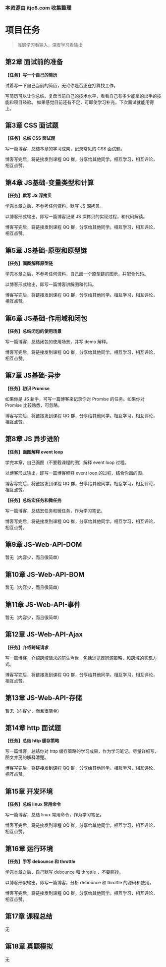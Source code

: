 ### 本资源由 itjc8.com 收集整理
# 项目任务

> 浅层学习看输入，深度学习看输出

## 第2章 面试前的准备

**【任务】写一个自己的简历**

试着写一下自己当前的简历，无论你是否正在打算找工作。

写简历可以让你总结、复盘当前自己的技术水平，看看自己有多少能拿的出手的技能和项目经验。
如果感觉目前还有不足，可即使学习补充，下次面试就能用得上。

## 第3章 CSS 面试题

**【任务】总结 CSS 面试题**

写一篇博客，总结本章的学习成果，记录常见的 CSS 面试题。

博客写完后，将链接发到课程 QQ 群，分享给其他同学。相互学习，相互评论，相互点赞。

## 第4章 JS基础-变量类型和计算

**【任务】默写 JS 深拷贝**

学完本章之后，不参考任何资料，默写 JS 深拷贝。

以博客形式输出，即写一篇博客记录 JS 深拷贝的实现过程，和代码解读。

博客写完后，将链接发到课程 QQ 群，分享给其他同学。相互学习，相互评论，相互点赞。

## 第5章 JS基础-原型和原型链

**【任务】画图解释原型链**

学完本章之后，不参考任何资料，自己画一个原型链的图示，并配合代码。

以博客形式输出，即写一篇博客讲解图和代码。

博客写完后，将链接发到课程 QQ 群，分享给其他同学。相互学习，相互评论，相互点赞。

## 第6章 JS基础-作用域和闭包

**【任务】总结闭包的使用场景**

写一篇博客，总结闭包的使用场景，并写 demo 解释。

博客写完后，将链接发到课程 QQ 群，分享给其他同学。相互学习，相互评论，相互点赞。

## 第7章 JS基础-异步

**【任务】初识 Promise**

如果你是 JS 新手，可写一篇博客来记录你对 Promise 的任务。如果你对 Promise 比较熟悉，可忽略。

博客写完后，将链接发到课程 QQ 群，分享给其他同学。相互学习，相互评论，相互点赞。

## 第8章 JS 异步进阶

**【任务】画图解释 event loop**

学完本章，自己画图（不要截课程的图）解释 event loop 过程。

以博客形式输出，即写一篇博客解释 event loop 的过程，结合你画的图。

博客写完后，将链接发到课程 QQ 群，分享给其他同学。相互学习，相互评论，相互点赞。

**【任务】总结宏任务和微任务**

写一篇博客，总结宏任务和微任务，作为学习笔记。

博客写完后，将链接发到课程 QQ 群，分享给其他同学。相互学习，相互评论，相互点赞。

## 第9章 JS-Web-API-DOM

暂无（内容少，而且很简单）

## 第10章 JS-Web-API-BOM

暂无（内容少，而且很简单）

## 第11章 JS-Web-API-事件

暂无（内容少，而且很简单）

## 第12章 JS-Web-API-Ajax

**【任务】介绍跨域请求**

写一篇博客，介绍跨域请求的前生今世，包括浏览器同源策略，和跨域的实现方式。

博客写完后，将链接发到课程 QQ 群，分享给其他同学。相互学习，相互评论，相互点赞。

## 第13章 JS-Web-API-存储

暂无（内容少，而且很简单）

## 第14章 http 面试题

**【任务】总结 http 缓存策略**

写一篇博客，总结你对 http 缓存策略的学习成果，作为学习笔记。尽量详细写，图文并茂的解释清楚。

博客写完后，将链接发到课程 QQ 群，分享给其他同学。相互学习，相互评论，相互点赞。

## 第15章 开发环境

**【任务】总结 linux 常用命令**

写一篇博客，总结 linux 常用命令，作为学习笔记。

博客写完后，将链接发到课程 QQ 群，分享给其他同学。相互学习，相互评论，相互点赞。

## 第16章 运行环境

**【任务】手写 debounce 和 throttle**

学完本章之后，自己默写 debounce 和 throttle ，不要照抄。

以博客形似输出，即写一篇博客，分析 debounce 和 throttle 的源码和使用。

博客写完后，将链接发到课程 QQ 群，分享给其他同学。相互学习，相互评论，相互点赞。

## 第17章 课程总结

无

## 第18章 真题模拟

无
